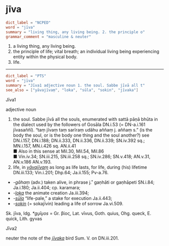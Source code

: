 # jīva

``` toml
dict_label = "NCPED"
word = "jīva"
summary = "living thing, any living being. 2. the principle o"
grammar_comment = "masculine & neuter"
```

1. a living thing, any living being.
2. the principle of life; vital breath; an individual living being experiencing entity within the physical body.
3. life.

--------------------

``` toml
dict_label = "PTS"
word = "jīva"
summary = "Jīva1 adjective noun 1. the soul. Sabbe jīvā all t"
see_also = ["yāvajīvaṃ", "loka", "sūla", "sokin", "jīvaka"]
```

Jīva1

adjective noun

1. the soul. Sabbe jīvā all the souls, enumerated with sattā pāṇā bhūta in the dialect used by the followers of Gosāla DN.i.53 (= DN\-a.i.161 jīvasaññī). “taṃ jīvaṃ taṃ sarīraṃ udāhu aññaṃ j. aññaṃ s.” (is the body the soul, or is the body one thing and the soul another?) see DN.i.157, DN.i.188; DN.ii.333, DN.ii.336, DN.ii.339; SN.iv.392 sq.; MN.i.157, MN.i.426 sq. AN.ii.41  
   ■ Also in this sense at Mil.30, Mil.54, Mil.86  
   ■ Vin.iv.34; SN.iii.215, SN.iii.258 sq.; SN.iv.286; SN.v.418; AN.v.31, AN.v.186 AN.v.193.
2. life, in *[yāvajīvaṃ](yāvajīvaṃ.md)* as long as life lasts, for life, during (his) lifetime DN.iii.133; Vin.i.201; Dhp.64; Ja.ii.155; Pv\-a.76.

* *\-gāhaṃ* (adv.) taken alive, in phrase j.˚ gaṇhāti or gaṇhāpeti SN.i.84; Ja.i.180; Ja.ii.404; cp. karamara;
* *\-[loka](loka.md)* the animate creation Ja.iii.394;
* *\-[sūla](sūla.md)* “life\-pale,” a stake for execution Ja.ii.443;
* *\-[sokin](sokin.md)* (= sokajīvin) leading a life of sorrow Ja.vi.509.

Sk. jīva, Idg. *\*gṷīṷos* = Gr. βίος, Lat. vīvus, Goth. quius, Ohg. queck, E. quick, Lith. gyvas

Jīva2

neuter the note of the *[jīvaka](jīvaka.md)* bird Sum. V. on DN.iii.201.

